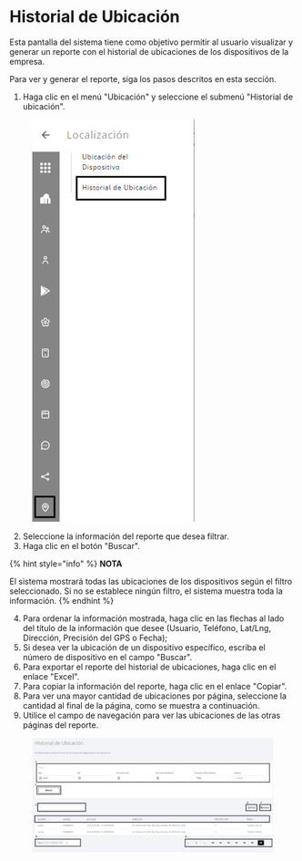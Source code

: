 # Historial de Ubicación

Esta pantalla del sistema tiene como objetivo permitir al usuario visualizar y generar un reporte con el historial de ubicaciones de los dispositivos de la empresa.

Para ver y generar el reporte, siga los pasos descritos en esta sección.

1. Haga clic en el menú "Ubicación" y seleccione el submenú "Historial de ubicación".

<figure><img src="../../.gitbook/assets/image (3) (1) (1).png" alt=""><figcaption></figcaption></figure>

2. Seleccione la información del reporte que desea filtrar.
3. Haga clic en el botón "Buscar".

{% hint style="info" %}
**NOTA**

El sistema mostrará todas las ubicaciones de los dispositivos según el filtro seleccionado. Si no se establece ningún filtro, el sistema muestra toda la información.
{% endhint %}

4. Para ordenar la información mostrada, haga clic en las flechas al lado del título de la información que desee (Usuario, Teléfono, Lat/Lng, Dirección, Precisión del GPS o Fecha);
5. Si desea ver la ubicación de un dispositivo específico, escriba el número de dispositivo en el campo "Buscar".
6. Para exportar el reporte del historial de ubicaciones, haga clic en el enlace "Excel".
7. Para copiar la información del reporte, haga clic en el enlace "Copiar".
8. Para ver una mayor cantidad de ubicaciones por página, seleccione la cantidad al final de la página, como se muestra a continuación.
9. Utilice el campo de navegación para ver las ubicaciones de las otras páginas del reporte.

<figure><img src="../../.gitbook/assets/Captura de tela 2024-06-12 113409.png" alt=""><figcaption></figcaption></figure>

